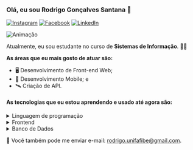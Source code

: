 ### Olá, eu sou Rodrigo Gonçalves Santana 👋
[![Instagram](https://img.shields.io/badge/Instagram-ff69b4?style=flat&logo=Instagram&logoColor=white)](https://www.instagram.com/rodrigo.gsantana)
[![Facebook](https://img.shields.io/badge/Facebook-blue?style=flat&logo=Facebook&logoColor=white)](https://www.facebook.com/rodrigo.goncalves.75641)
[![LinkedIn](https://img.shields.io/badge/LinkedIn-blue?style=flat&logo=linkedin&labelColor=blue)](https://www.linkedin.com/in/rodrigo-gon%C3%A7alves-santana/)

![Animação](https://www.meupositivo.com.br/doseujeito/wp-content/uploads/2019/04/como-ativar-modo-escuro-google-chrome-app-android.gif=100)


Atualmente, eu sou estudante no curso de **Sistemas de Informação**. 👨‍💻

**As áreas que eu mais gosto de atuar são:**
- 🖥 Desenvolvimento de Front-end Web;
- 📲 Desenvolvimento Mobile; e
- 🛰 Criação de API.


#### As tecnologias que eu estou aprendendo e usado até agora são:
<details>
  <summary>Linguagem de programação</summary>
  
  ![Python](https://img.shields.io/badge/-Python-yellow?logo=python&logoColor=white&style=flat)
</details>

<details>
  <summary>Frontend</summary>
  
  ![HTML5](https://img.shields.io/badge/-HTML5-orange?logo=html5&logoColor=white&style=flat)
  ![CSS3](https://img.shields.io/badge/-CSS3-blue?logo=css3&logoColor=white&style=flat)
  ![JavaScript](https://img.shields.io/badge/-JavaScript-yellow?logo=JavaScript&logoColor=white&style=flat)
</details>

<details>
  <summary>Banco de Dados</summary>
  
  ![MySQL](https://img.shields.io/badge/-MySQL-blue?logo=mysql&logoColor=white&style=flat)
</details>


💌 Você também pode me enviar e-mail: [rodrigo.unifafibe@gmail.com](mailto:rodrigo.unifafibe@gmail.com).

